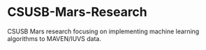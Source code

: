 # CSUSB-Mars-Research
CSUSB Mars research focusing on implementing machine learning algorithms to MAVEN/IUVS data.
